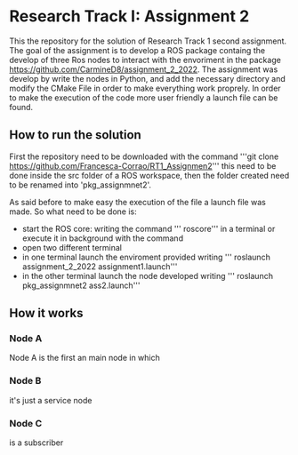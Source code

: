 Research Track I: Assignment 2
================================
This the repository for the solution of Research Track 1 second assignment.
The goal of the assignment is to develop a ROS package containg the develop of three Ros nodes to interact with the envoriment in the package https://github.com/CarmineD8/assignment_2_2022.
The assignment was develop by write the nodes in Python, and add the necessary directory and modify the CMake File in order to make everything work proprely.
In order to make the execution of the code more user friendly a launch file can be found.

How to run the solution
------------------------
First the repository need to be downloaded with the command
'''git clone https://github.com/Francesca-Corrao/RT1_Assignmen2'''
this need to be done inside the src folder of a ROS workspace, then the folder created need to be renamed into 'pkg_assignmnet2'.

As said before to make easy the execution of the file a launch file was made. So what need to be done is:
* start the ROS core: writing the command  ''' roscore''' in a terminal or execute it in background with the command 
* open two different terminal
* in one terminal launch the enviroment provided writing ''' roslaunch assignment_2_2022 assignment1.launch'''
* in the other terminal launch the node developed writing  ''' roslaunch pkg_assignmnet2 ass2.launch'''

How it works
-----------------

### Node A ###
Node A is the first an main node in which 

### Node B ###
it's just a service node

### Node C ###
is  a subscriber
